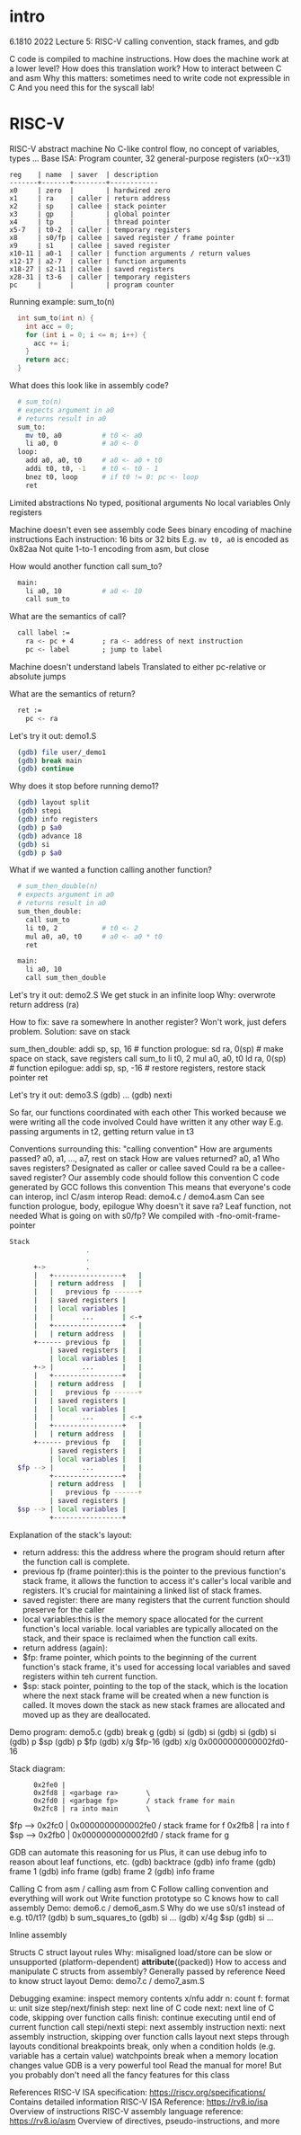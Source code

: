 # intro
6.1810 2022 Lecture 5: RISC-V calling convention, stack frames, and gdb

C code is compiled to machine instructions.
  How does the machine work at a lower level?
  How does this translation work?
  How to interact between C and asm
  Why this matters: sometimes need to write code not expressible in C
    And you need this for the syscall lab!
# RISC-V
RISC-V abstract machine
  No C-like control flow, no concept of variables, types ...
  Base ISA: Program counter, 32 general-purpose registers (x0--x31)

```
reg    | name  | saver  | description
-------+-------+--------+------------
x0     | zero  |        | hardwired zero
x1     | ra    | caller | return address
x2     | sp    | callee | stack pointer
x3     | gp    |        | global pointer
x4     | tp    |        | thread pointer
x5-7   | t0-2  | caller | temporary registers
x8     | s0/fp | callee | saved register / frame pointer
x9     | s1    | callee | saved register
x10-11 | a0-1  | caller | function arguments / return values
x12-17 | a2-7  | caller | function arguments
x18-27 | s2-11 | callee | saved registers
x28-31 | t3-6  | caller | temporary registers
pc     |       |        | program counter
```

Running example: sum_to(n)
```c
  int sum_to(int n) {
    int acc = 0;
    for (int i = 0; i <= n; i++) {
      acc += i;
    }
    return acc;
  }
```
What does this look like in assembly code?
```bash
  # sum_to(n)
  # expects argument in a0
  # returns result in a0
  sum_to:
    mv t0, a0          # t0 <- a0
    li a0, 0           # a0 <- 0
  loop:
    add a0, a0, t0     # a0 <- a0 + t0
    addi t0, t0, -1    # t0 <- t0 - 1
    bnez t0, loop      # if t0 != 0: pc <- loop
    ret
```
Limited abstractions
  No typed, positional arguments
  No local variables
  Only registers

Machine doesn't even see assembly code
  Sees binary encoding of machine instructions
    Each instruction: 16 bits or 32 bits
  E.g. `mv t0, a0` is encoded as 0x82aa
  Not quite 1-to-1 encoding from asm, but close

How would another function call sum_to?
```bash
  main:
    li a0, 10          # a0 <- 10
    call sum_to
```
What are the semantics of call?
```bash
  call label :=
    ra <- pc + 4       ; ra <- address of next instruction
    pc <- label        ; jump to label
```
Machine doesn't understand labels
  Translated to either pc-relative or absolute jumps

What are the semantics of return?
```bash
  ret :=
    pc <- ra
```
Let's try it out: demo1.S
```bash
  (gdb) file user/_demo1
  (gdb) break main
  (gdb) continue
```
  Why does it stop before running demo1?
```bash
  (gdb) layout split
  (gdb) stepi
  (gdb) info registers
  (gdb) p $a0
  (gdb) advance 18
  (gdb) si
  (gdb) p $a0
```
What if we wanted a function calling another function?
```bash
  # sum_then_double(n)
  # expects argument in a0
  # returns result in a0
  sum_then_double:
    call sum_to
    li t0, 2           # t0 <- 2
    mul a0, a0, t0     # a0 <- a0 * t0
    ret

  main:
    li a0, 10
    call sum_then_double
```
Let's try it out: demo2.S
  We get stuck in an infinite loop
  Why: overwrote return address (ra)

How to fix: save ra somewhere
  In another register? Won't work, just defers problem.
  Solution: save on stack

  sum_then_double:
    addi sp, sp, 16    # function prologue:
    sd ra, 0(sp)       # make space on stack, save registers
    call sum_to
    li t0, 2
    mul a0, a0, t0
    ld ra, 0(sp)       # function epilogue:
    addi sp, sp, -16   # restore registers, restore stack pointer
    ret

Let's try it out: demo3.S
  (gdb) ...
  (gdb) nexti

So far, our functions coordinated with each other
  This worked because we were writing all the code involved
  Could have written it any other way
    E.g. passing arguments in t2, getting return value in t3

Conventions surrounding this: "calling convention"
  How are arguments passed?
    a0, a1, ..., a7, rest on stack
  How are values returned?
    a0, a1
  Who saves registers?
    Designated as caller or callee saved
    Could ra be a callee-saved register?
  Our assembly code should follow this convention
  C code generated by GCC follows this convention
  This means that everyone's code can interop, incl C/asm interop
  Read: demo4.c / demo4.asm
    Can see function prologue, body, epilogue
    Why doesn't it save ra? Leaf function, not needed
    What is going on with s0/fp?
      We compiled with -fno-omit-frame-pointer

```bash
Stack
                   .
                   .
      +->          .
      |   +-----------------+   |
      |   | return address  |   |
      |   |   previous fp ------+
      |   | saved registers |
      |   | local variables |
      |   |       ...       | <-+
      |   +-----------------+   |
      |   | return address  |   |
      +------ previous fp   |   |
          | saved registers |   |
          | local variables |   |
      +-> |       ...       |   |
      |   +-----------------+   |
      |   | return address  |   |
      |   |   previous fp ------+
      |   | saved registers |
      |   | local variables |
      |   |       ...       | <-+
      |   +-----------------+   |
      |   | return address  |   |
      +------ previous fp   |   |
          | saved registers |   |
          | local variables |   |
  $fp --> |       ...       |   |
          +-----------------+   |
          | return address  |   |
          |   previous fp ------+
          | saved registers |
  $sp --> | local variables |
          +-----------------+
```
Explanation of the stack's layout:
* return address: this the address where the program should return after the function call is complete.
* previous fp (frame pointer):this is the pointer to the previous function's stack frame, it allows the function to access it's caller's local varible and registers. It's crucial for maintaining a linked list of stack frames.
* saved register: there are many registers that the current function should preserve for the caller
* local variables:this is the memory space allocated for the current function's local variable. local variables are typically allocated on the stack, and their space is reclaimed when the function call exits.
* return address (again):
* $fp: frame pointer, which points to the beginning of the current function's stack frame, it's used for accessing local variables and saved registers within teh current function.
* $sp: stack pointer, pointing to the top of the stack, which is the location where the next stack frame will be created when a new function is called. It moves down the stack as new stack frames are allocated and moved up as they are deallocated. 

Demo program: demo5.c
  (gdb) break g
  (gdb) si
  (gdb) si
  (gdb) si
  (gdb) si
  (gdb) p $sp
  (gdb) p $fp
  (gdb) x/g $fp-16
  (gdb) x/g 0x0000000000002fd0-16

Stack diagram:

          0x2fe0 |
          0x2fd8 | <garbage ra>       \
          0x2fd0 | <garbage fp>       / stack frame for main
          0x2fc8 | ra into main       \
  $fp --> 0x2fc0 | 0x0000000000002fe0 / stack frame for f
          0x2fb8 | ra into f          \
  $sp --> 0x2fb0 | 0x0000000000002fd0 / stack frame for g

GDB can automate this reasoning for us
  Plus, it can use debug info to reason about leaf functions, etc.
  (gdb) backtrace
  (gdb) info frame
  (gdb) frame 1
  (gdb) info frame
  (gdb) frame 2
  (gdb) info frame

Calling C from asm / calling asm from C
  Follow calling convention and everything will work out
  Write function prototype so C knows how to call assembly
  Demo: demo6.c / demo6_asm.S
    Why do we use s0/s1 instead of e.g. t0/t1?
    (gdb) b sum_squares_to
    (gdb) si ...
    (gdb) x/4g $sp
    (gdb) si ...

Inline assembly

Structs
  C struct layout rules
    Why: misaligned load/store can be slow or unsupported (platform-dependent)
  __attribute__((packed))
  How to access and manipulate C structs from assembly?
    Generally passed by reference
    Need to know struct layout
    Demo: demo7.c / demo7_asm.S

Debugging
  examine: inspect memory contents
    x/nfu addr
      n: count
      f: format
      u: unit size
  step/next/finish
    step: next line of C code
    next: next line of C code, skipping over function calls
    finish: continue executing until end of current function call
  stepi/nexti
    stepi: next assembly instruction
    nexti: next assembly instruction, skipping over function calls
  layout next
    steps through layouts
  conditional breakpoints
    break, only when a condition holds (e.g. variable has a certain value)
  watchpoints
    break when a memory location changes value
  GDB is a very powerful tool
    Read the manual for more!
    But you probably don't need all the fancy features for this class

References
  RISC-V ISA specification: https://riscv.org/specifications/
    Contains detailed information
  RISC-V ISA Reference: https://rv8.io/isa
    Overview of instructions
  RISC-V assembly language reference: https://rv8.io/asm
    Overview of directives, pseudo-instructions, and more